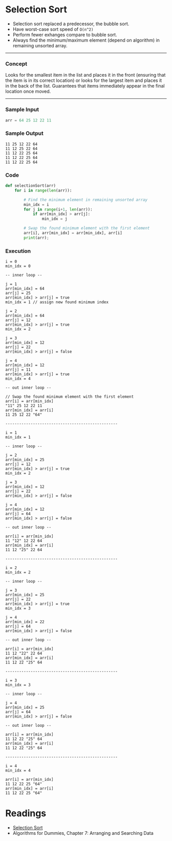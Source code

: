 # Selection Sort

- Selection sort replaced a predecessor, the bubble sort.
- Have worst-case sort speed of `O(n^2)`
- Perform fewer exhanges compare to bubble sort.
- Always find the minimum/maximum element (depend on algorithm) in remaining unsorted array.

---

### Concept

Looks for the smallest item in the list and places it in the front (ensuring that the item is in its correct location) or looks for the largest item and places it in the back of the list. Guarantees that items immediately appear in the final location once moved.

---

### Sample Input

```python
arr = 64 25 12 22 11
```

### Sample Output

```
11 25 12 22 64
11 12 25 22 64
11 12 22 25 64
11 12 22 25 64
11 12 22 25 64
```

### Code

```python
def selectionSort(arr)
    for i in range(len(arr)):

        # Find the minimum element in remaining unsorted array
        min_idx = i
        for j in range(i+1, len(arr)):
            if arr[min_idx] > arr[j]:
                min_idx = j

        # Swap the found minimum element with the first element
        arr[i], arr[min_idx] = arr[min_idx], arr[i]
        print(arr);
```

### Execution

```
i = 0
min_idx = 0

-- inner loop --

j = 1
arr[min_idx] = 64
arr[j] = 25
arr[min_idx] > arr[j] = true
min_idx = 1 // assign new found minimum index

j = 2
arr[min_idx] = 64
arr[j] = 12
arr[min_idx] > arr[j] = true
min_idx = 2

j = 3
arr[min_idx] = 12
arr[j] = 22
arr[min_idx] > arr[j] = false

j = 4
arr[min_idx] = 12
arr[j] = 11
arr[min_idx] > arr[j] = true
min_idx = 4

-- out inner loop --

// Swap the found minimum element with the first element
arr[i] = arr[min_idx]
"11" 25 12 22 11
arr[min_idx] = arr[i]
11 25 12 22 "64"

-------------------------------------------------

i = 1
min_idx = 1

-- inner loop --

j = 2
arr[min_idx] = 25
arr[j] = 12
arr[min_idx] > arr[j] = true
min_idx = 2

j = 3
arr[min_idx] = 12
arr[j] = 22
arr[min_idx] > arr[j] = false

j = 4
arr[min_idx] = 12
arr[j] = 64
arr[min_idx] > arr[j] = false

-- out inner loop --

arr[i] = arr[min_idx]
11 "12" 12 22 64
arr[min_idx] = arr[i]
11 12 "25" 22 64

-------------------------------------------------

i = 2
min_idx = 2

-- inner loop --

j = 3
arr[min_idx] = 25
arr[j] = 22
arr[min_idx] > arr[j] = true
min_idx = 3

j = 4
arr[min_idx] = 22
arr[j] = 64
arr[min_idx] > arr[j] = false

-- out inner loop --

arr[i] = arr[min_idx]
11 12 "22" 22 64
arr[min_idx] = arr[i]
11 12 22 "25" 64

-------------------------------------------------

i = 3
min_idx = 3

-- inner loop --

j = 4
arr[min_idx] = 25
arr[j] = 64
arr[min_idx] > arr[j] = false

-- out inner loop --

arr[i] = arr[min_idx]
11 12 22 "25" 64
arr[min_idx] = arr[i]
11 12 22 "25" 64

-------------------------------------------------

i = 4
min_idx = 4

arr[i] = arr[min_idx]
11 12 22 25 "64"
arr[min_idx] = arr[i]
11 12 22 25 "64"
```

# Readings

- [Selection Sort](https://www.geeksforgeeks.org/selection-sort/)
- Algorithms for Dummies, Chapter 7: Arranging and Searching Data
